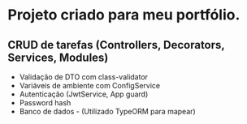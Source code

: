 # Projeto criado para meu portfólio.

## CRUD de tarefas (Controllers, Decorators, Services, Modules)

- Validação de DTO com class-validator
- Variáveis de ambiente com ConfigService
- Autenticação (JwtService, App guard)
- Password hash
- Banco de dados - (Utilizado TypeORM para mapear)